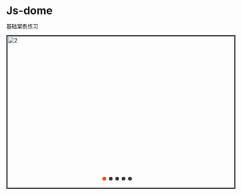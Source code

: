 # Js-dome
基础案例练习
<!DOCTYPE html>
<html lang="en">
<head>
 <meta charset="UTF-8">
 <title>焦点图和轮播</title>
 <style>
  *{ 
   margin: 0;
   padding: 0; 
  }
  a{
   text-decoration: none;
  }
  body { 
   padding: 20px;
  }
  #container { 
   width: 600px; /*这里600x400是图片的宽高*/
   height: 400px; 
   border: 3px solid #333; 
   overflow: hidden; /*隐藏溢出的图片，因为图片左浮动，总宽度为4200*/
   position: relative;
  }
  #list { 
   width:4200px; /*这里设置7张图片总宽度*/
   height: 400px; 
   position: absolute; /*基于父容器container进行定位*/
   z-index: 1;
  }
  #list img { 
   width: 600px; /*这里600x400是图片的宽高*/
   height: 400px; 
   float: left;
  }
  #buttons { 
   position: absolute; 
   height: 10px; 
   width: 100px; 
   z-index: 2; /*按钮在图片的上面*/
   bottom: 20px; 
   left: 250px;
  }
  #buttons span { 
   cursor: pointer; 
   float: left; 
   border: 1px solid #fff; 
   width: 10px; 
   height: 10px; 
   border-radius: 50%; 
   background: #333; 
   margin-right: 5px;
  }
  #buttons .on { 
   background: orangered; /*选中的按钮样式*/
  }
  .arrow { 
   cursor: pointer; 
   display: none; /*左右切换按钮默认先隐藏*/
   line-height: 39px; 
   text-align: center; 
   font-size: 36px; 
   font-weight: bold; 
   width: 40px; 
   height: 40px; 
   position: absolute; 
   z-index: 2; 
   top: 180px; 
   background-color: RGBA(0,0,0,.3); 
   color: #fff;
  }
  .arrow:hover { 
   background-color: RGBA(0,0,0,.7);
  }
  #container:hover .arrow { 
   display: block; /*当鼠标放上去容器上面就显示左右切换按钮*/
  }
  #prev { 
   left: 20px;
  }
  #next { 
   right: 20px;
  }
 </style>
 <script>
		window.onload = function () {
		var container = document.getElementById('container');
		var list = document.getElementById('list');
		var buttons = document.getElementById('buttons').getElementsByTagName('span');
		var prev = document.getElementById('prev');
		var next = document.getElementById('next');
		var index = 1; //用于索引当前按钮
		var len = 5; //图片的数量
		var animated = false; //用于判断切换是否进行
		var interval = 3000; //自动播放定时器秒数，这里是3秒
		var timer; //定时器
		function animate (offset) {
		animated = true; //切换进行中
		var time = 300; //位移总时间
		var inteval = 10; //位移间隔时间
		var speed = offset/(time/inteval); //每次位移量
		var left = parseInt(list.style.left) + offset; //目标值
		var go = function (){
		//这两种情况表示还在切换中
		if ( (speed > 0 && parseInt(list.style.left) < left) || (speed < 0 && parseInt(list.style.left) > left)) {
		list.style.left = parseInt(list.style.left) + speed + 'px';
		setTimeout(go, inteval); //继续执行切换go()函数
		}
		else {
		list.style.left = left + 'px';
		if(left>-600){
		list.style.left = -600 * len + 'px';
		}
		if(left<(-600 * len)) {
		list.style.left = '-600px';
		}
		animated = false; //切换完成
		}
		}
		go();
		}
		//用于为按钮添加样式
		function showButton() {
		//先找出原来有.on类的按钮，并移除其类
		for (var i = 0; i < buttons.length ; i++) {
		if( buttons[i].className == 'on'){
		buttons[i].className = '';
		break;
		}
		}
		//为当前按钮添加类
		buttons[index - 1].className = 'on';
		}
		//自动播放
		function play() {
			timer = setTimeout(function () {
			next.onclick();
			play();
			}, interval);
		}
		//清除定时器
		function stop() {
		clearTimeout(timer);
		}
		//右点击
		next.onclick = function () {
		if (animated) { //如果切换还在进行，则直接结束，直到切换完成
		return;
		}
		if (index == 5) {
		index = 1; 
		}
		else {
		index += 1;
		}
		animate(-600);
		showButton();
		}
		//左点击
		prev.onclick = function () {
		if (animated) { //如果切换还在进行，则直接结束，直到切换完成
		return;
		}
		if (index == 1) {
		index = 5;
		}
		else {
		index -= 1;
		}
		animate(600);
		showButton();
		}
		for (var i = 0; i < buttons.length; i++) {
		buttons[i].onclick = function () {
		if (animated) { //如果切换还在进行，则直接结束，直到切换完成
		return;
		}
		if(this.className == 'on') { //如果点击的按钮是当前的按钮，不切换，结束
		return;
		}
		//获取按钮的自定义属性index，用于得到索引值
		var myIndex = parseInt(this.getAttribute('index'));
		var offset = -600 * (myIndex - index); //计算总的位移量
		animate(offset);
		index = myIndex; //将新的索引值赋值index
		showButton();
		}
		}
		container.onmouseover = stop;//父容器的移入移出事件
		container.onmouseout = play;
		play(); //调用自动播放函数
		}
 </script>
</head>
<body>
 <div id="container">
<div id="list" style="left: -600px;">
<img src="image/1.jpg" alt="1"/>
<img src="image/2.jpg" alt="2"/>
<img src="image/3.jpg" alt="3"/>
<img src="image/4.jpg" alt="4"/>
<img src="image/6.jpg" alt="5"/>

</div>
<div id="buttons">
<span index="1" class="on"></span>
<span index="2"></span>
<span index="3"></span>
<span index="4"></span>
<span index="5"></span>
</div>
<a href=" " id="prev" class="arrow"><</a>
<a href="javascript:;" id="next" class="arrow">></a>
</div>
</body>
</html>
